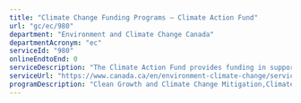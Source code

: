 ```yaml
---
title: "Climate Change Funding Programs – Climate Action Fund"
url: "gc/ec/980"
department: "Environment and Climate Change Canada"
departmentAcronym: "ec"
serviceId: "980"
onlineEndtoEnd: 0
serviceDescription: "The Climate Action Fund provides funding in support of innovative ideas. The objective of the projects funded under the program is to raise awareness within the population about climate change and to build capacity in order to increase climate actions that contribute to Canada's clean growth and climate change plan (the Pan-Canadian Framework on Clean Growth and Climate Change)."
serviceUrl: "https://www.canada.ca/en/environment-climate-change/services/climate-change/climate-action-fund.html"
programDescription: "Clean Growth and Climate Change Mitigation,Climate Change Adaptation"
---
```

